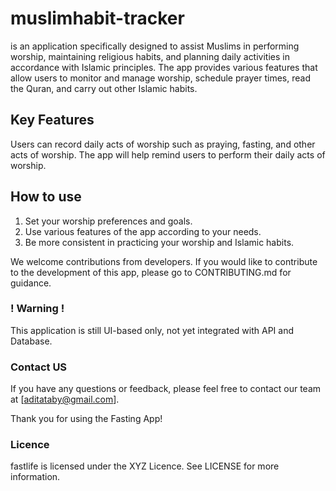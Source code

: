 # muslimhabit-tracker
is an application specifically designed to assist Muslims in performing worship, maintaining religious habits, and planning daily activities in accordance with Islamic principles. 
The app provides various features that allow users to monitor and manage worship, schedule prayer times, read the Quran, and carry out other Islamic habits.

## Key Features
Users can record daily acts of worship such as praying, fasting, and other acts of worship. 
The app will help remind users to perform their daily acts of worship.

## How to use
1. Set your worship preferences and goals.
2. Use various features of the app according to your needs.
3. Be more consistent in practicing your worship and Islamic habits.

We welcome contributions from developers. If you would like to contribute to the development of this app, please go to CONTRIBUTING.md for guidance.

### ! Warning !
This application is still UI-based only, not yet integrated with API and Database.

### Contact US
If you have any questions or feedback, please feel free to contact our team at [aditataby@gmail.com].

Thank you for using the Fasting App!

### Licence
fastlife is licensed under the XYZ Licence. See LICENSE for more information.
